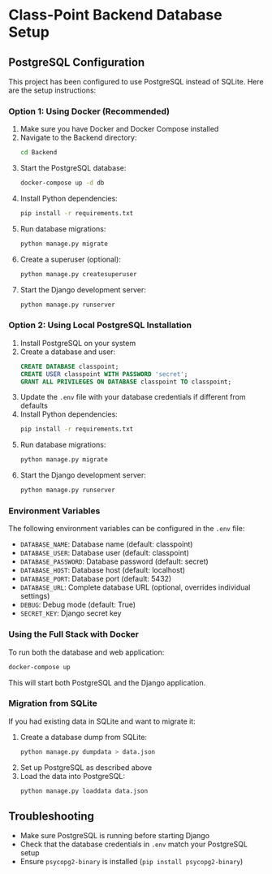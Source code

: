 # Class-Point Backend Database Setup

## PostgreSQL Configuration

This project has been configured to use PostgreSQL instead of SQLite. Here are the setup instructions:

### Option 1: Using Docker (Recommended)

1. Make sure you have Docker and Docker Compose installed
2. Navigate to the Backend directory:
   ```bash
   cd Backend
   ```
3. Start the PostgreSQL database:
   ```bash
   docker-compose up -d db
   ```
4. Install Python dependencies:
   ```bash
   pip install -r requirements.txt
   ```
5. Run database migrations:
   ```bash
   python manage.py migrate
   ```
6. Create a superuser (optional):
   ```bash
   python manage.py createsuperuser
   ```
7. Start the Django development server:
   ```bash
   python manage.py runserver
   ```

### Option 2: Using Local PostgreSQL Installation

1. Install PostgreSQL on your system
2. Create a database and user:
   ```sql
   CREATE DATABASE classpoint;
   CREATE USER classpoint WITH PASSWORD 'secret';
   GRANT ALL PRIVILEGES ON DATABASE classpoint TO classpoint;
   ```
3. Update the `.env` file with your database credentials if different from defaults
4. Install Python dependencies:
   ```bash
   pip install -r requirements.txt
   ```
5. Run database migrations:
   ```bash
   python manage.py migrate
   ```
6. Start the Django development server:
   ```bash
   python manage.py runserver
   ```

### Environment Variables

The following environment variables can be configured in the `.env` file:

- `DATABASE_NAME`: Database name (default: classpoint)
- `DATABASE_USER`: Database user (default: classpoint)
- `DATABASE_PASSWORD`: Database password (default: secret)
- `DATABASE_HOST`: Database host (default: localhost)
- `DATABASE_PORT`: Database port (default: 5432)
- `DATABASE_URL`: Complete database URL (optional, overrides individual settings)
- `DEBUG`: Debug mode (default: True)
- `SECRET_KEY`: Django secret key

### Using the Full Stack with Docker

To run both the database and web application:

```bash
docker-compose up
```

This will start both PostgreSQL and the Django application.

### Migration from SQLite

If you had existing data in SQLite and want to migrate it:

1. Create a database dump from SQLite:
   ```bash
   python manage.py dumpdata > data.json
   ```
2. Set up PostgreSQL as described above
3. Load the data into PostgreSQL:
   ```bash
   python manage.py loaddata data.json
   ```

## Troubleshooting

- Make sure PostgreSQL is running before starting Django
- Check that the database credentials in `.env` match your PostgreSQL setup
- Ensure `psycopg2-binary` is installed (`pip install psycopg2-binary`)